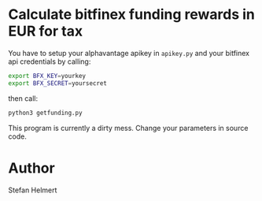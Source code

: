 # Calculate bitfinex funding rewards in EUR for tax

You have to setup your alphavantage apikey in ``apikey.py`` and your bitfinex api credentials by calling: 

```bash
export BFX_KEY=yourkey 
export BFX_SECRET=yoursecret
```

then call:

```bash
python3 getfunding.py
```

This program is currently a dirty mess. Change your parameters in source code.

# Author

Stefan Helmert

